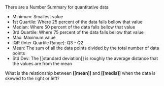 There are a Number Summary for quantitative data
- Minimum: Smallest value
- 1st Quartile: Where 25 percent of the data falls bellow that value
- Median: Where 50 percent of the data falls bellow that value
- 3rd Quartile: Where 75 percent of the data falls bellow that value
- Max: Maximum value
- IQR (Inter Quartile Range): Q3 - Q2
- Mean: The sum of all the data points divided by the total number of data points
- Std Dev: The [[standard deviation]] is roughly the average distance that the values are from the mean 

What is the relationship between **[[mean]]** and **[[media]]** when the data is skewed to the right or left? 

